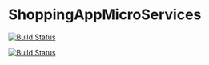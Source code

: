 # ShoppingAppMicroServices

[![Build Status](https://dev.azure.com/DemoAKSProject/Shopping/_apis/build/status/shoppingclient-pipeline?branchName=main)](https://dev.azure.com/DemoAKSProject/Shopping/_build/latest?definitionId=5&branchName=main)

[![Build Status](https://dev.azure.com/DemoAKSProject/Shopping/_apis/build/status/shoppinapi-pipeline?branchName=main)](https://dev.azure.com/DemoAKSProject/Shopping/_build/latest?definitionId=4&branchName=main)
